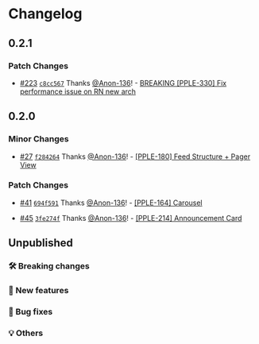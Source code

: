 # Changelog

## 0.2.1

### Patch Changes

- [#223](https://github.com/PPLEThai/pple-today/pull/223) [`c8cc567`](https://github.com/PPLEThai/pple-today/commit/c8cc5674c7d9cf3caa8edc0ddf180278a4b9c218) Thanks [@Anon-136](https://github.com/Anon-136)! - [BREAKING [PPLE-330] Fix performance issue on RN new arch](https://linear.app/snts/issue/PPLE-330/fix-performance-issue-on-rn-new-arch)

## 0.2.0

### Minor Changes

- [#27](https://github.com/PPLEThai/pple-today/pull/27) [`f284264`](https://github.com/PPLEThai/pple-today/commit/f2842645e0998c6e7f71d4a8a679e6965b61d9c5) Thanks [@Anon-136](https://github.com/Anon-136)! - [[PPLE-180] Feed Structure + Pager View](https://linear.app/snts/issue/PPLE-180/pager)

### Patch Changes

- [#41](https://github.com/PPLEThai/pple-today/pull/41) [`694f591`](https://github.com/PPLEThai/pple-today/commit/694f59156ac37cd2681469f273a5fcb14e888ed2) Thanks [@Anon-136](https://github.com/Anon-136)! - [[PPLE-164] Carousel](https://linear.app/snts/issue/PPLE-164/carousel)

- [#45](https://github.com/PPLEThai/pple-today/pull/45) [`3fe274f`](https://github.com/PPLEThai/pple-today/commit/3fe274f63a5e112086581e6ef1b09715e57ad1d1) Thanks [@Anon-136](https://github.com/Anon-136)! - [[PPLE-214] Announcement Card](https://linear.app/snts/issue/PPLE-214/announcement-card)

## Unpublished

### 🛠 Breaking changes

### 🎉 New features

### 🐛 Bug fixes

### 💡 Others
